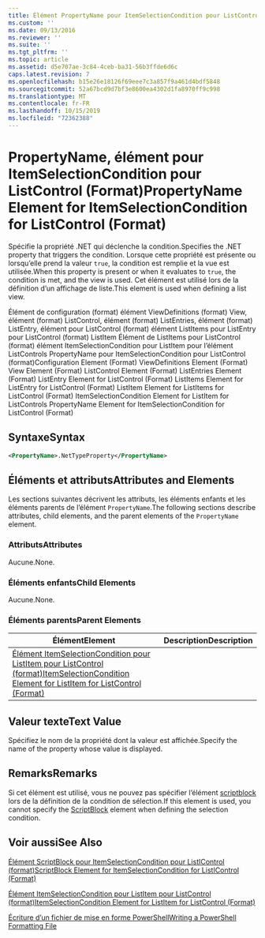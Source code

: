 ```yaml
---
title: Élément PropertyName pour ItemSelectionCondition pour ListControl (format) | Microsoft Docs
ms.custom: ''
ms.date: 09/13/2016
ms.reviewer: ''
ms.suite: ''
ms.tgt_pltfrm: ''
ms.topic: article
ms.assetid: d5e707ae-3c84-4ceb-ba31-56b3ffde6d6c
caps.latest.revision: 7
ms.openlocfilehash: b15e26e18126f69eee7c3a857f9a461d4bdf5848
ms.sourcegitcommit: 52a67bcd9d7bf3e8600ea4302d1fa8970ff9c998
ms.translationtype: MT
ms.contentlocale: fr-FR
ms.lasthandoff: 10/15/2019
ms.locfileid: "72362388"
---
```

# <a name="propertyname-element-for-itemselectioncondition-for-listcontrol-format"></a><span data-ttu-id="27086-102">PropertyName, élément pour ItemSelectionCondition pour ListControl (Format)</span><span class="sxs-lookup"><span data-stu-id="27086-102">PropertyName Element for ItemSelectionCondition for ListControl (Format)</span></span>

<span data-ttu-id="27086-103">Spécifie la propriété .NET qui déclenche la condition.</span><span class="sxs-lookup"><span data-stu-id="27086-103">Specifies the .NET property that triggers the condition.</span></span> <span data-ttu-id="27086-104">Lorsque cette propriété est présente ou lorsqu’elle prend la valeur `true`, la condition est remplie et la vue est utilisée.</span><span class="sxs-lookup"><span data-stu-id="27086-104">When this property is present or when it evaluates to `true`, the condition is met, and the view is used.</span></span> <span data-ttu-id="27086-105">Cet élément est utilisé lors de la définition d’un affichage de liste.</span><span class="sxs-lookup"><span data-stu-id="27086-105">This element is used when defining a list view.</span></span>

<span data-ttu-id="27086-106">Élément de configuration (format) élément ViewDefinitions (format) View, élément (format) ListControl, élément (format) ListEntries, élément (format) ListEntry, élément pour ListControl (format) élément ListItems pour ListEntry pour ListControl (format) ListItem Élément de ListItems pour ListControl (format) élément ItemSelectionCondition pour ListItem pour l’élément ListControls PropertyName pour ItemSelectionCondition pour ListControl (format)</span><span class="sxs-lookup"><span data-stu-id="27086-106">Configuration Element (Format) ViewDefinitions Element (Format) View Element (Format) ListControl Element (Format) ListEntries Element (Format) ListEntry Element for ListControl (Format) ListItems Element for ListEntry for ListControl (Format) ListItem Element for ListItems for ListControl (Format) ItemSelectionCondition Element for ListItem for ListControls PropertyName Element for ItemSelectionCondition for ListControl (Format)</span></span>

## <a name="syntax"></a><span data-ttu-id="27086-107">Syntaxe</span><span class="sxs-lookup"><span data-stu-id="27086-107">Syntax</span></span>

```xml
<PropertyName>.NetTypeProperty</PropertyName>
```

## <a name="attributes-and-elements"></a><span data-ttu-id="27086-108">Éléments et attributs</span><span class="sxs-lookup"><span data-stu-id="27086-108">Attributes and Elements</span></span>

<span data-ttu-id="27086-109">Les sections suivantes décrivent les attributs, les éléments enfants et les éléments parents de l’élément `PropertyName`.</span><span class="sxs-lookup"><span data-stu-id="27086-109">The following sections describe attributes, child elements, and the parent elements of the `PropertyName` element.</span></span>

### <a name="attributes"></a><span data-ttu-id="27086-110">Attributs</span><span class="sxs-lookup"><span data-stu-id="27086-110">Attributes</span></span>

<span data-ttu-id="27086-111">Aucune.</span><span class="sxs-lookup"><span data-stu-id="27086-111">None.</span></span>

### <a name="child-elements"></a><span data-ttu-id="27086-112">Éléments enfants</span><span class="sxs-lookup"><span data-stu-id="27086-112">Child Elements</span></span>

<span data-ttu-id="27086-113">Aucune.</span><span class="sxs-lookup"><span data-stu-id="27086-113">None.</span></span>

### <a name="parent-elements"></a><span data-ttu-id="27086-114">Éléments parents</span><span class="sxs-lookup"><span data-stu-id="27086-114">Parent Elements</span></span>

|<span data-ttu-id="27086-115">Élément</span><span class="sxs-lookup"><span data-stu-id="27086-115">Element</span></span>|<span data-ttu-id="27086-116">Description</span><span class="sxs-lookup"><span data-stu-id="27086-116">Description</span></span>|
|-------------|-----------------|
|[<span data-ttu-id="27086-117">Élément ItemSelectionCondition pour ListItem pour ListControl (format)</span><span class="sxs-lookup"><span data-stu-id="27086-117">ItemSelectionCondition Element for ListItem for ListControl (Format)</span></span>](./itemselectioncondition-element-for-listitem-for-listcontrol-format.md)||

## <a name="text-value"></a><span data-ttu-id="27086-118">Valeur texte</span><span class="sxs-lookup"><span data-stu-id="27086-118">Text Value</span></span>

<span data-ttu-id="27086-119">Spécifiez le nom de la propriété dont la valeur est affichée.</span><span class="sxs-lookup"><span data-stu-id="27086-119">Specify the name of the property whose value is displayed.</span></span>

## <a name="remarks"></a><span data-ttu-id="27086-120">Remarks</span><span class="sxs-lookup"><span data-stu-id="27086-120">Remarks</span></span>

<span data-ttu-id="27086-121">Si cet élément est utilisé, vous ne pouvez pas spécifier l’élément [scriptblock](./scriptblock-element-for-itemselectioncondition-for-listcontrol-format.md) lors de la définition de la condition de sélection.</span><span class="sxs-lookup"><span data-stu-id="27086-121">If this element is used, you cannot specify the [ScriptBlock](./scriptblock-element-for-itemselectioncondition-for-listcontrol-format.md) element when defining the selection condition.</span></span>

## <a name="see-also"></a><span data-ttu-id="27086-122">Voir aussi</span><span class="sxs-lookup"><span data-stu-id="27086-122">See Also</span></span>

[<span data-ttu-id="27086-123">Élément ScriptBlock pour ItemSelectionCondition pour ListIControl (format)</span><span class="sxs-lookup"><span data-stu-id="27086-123">ScriptBlock Element for ItemSelectionCondition for ListIControl (Format)</span></span>](./scriptblock-element-for-itemselectioncondition-for-listcontrol-format.md)

[<span data-ttu-id="27086-124">Élément ItemSelectionCondition pour ListItem pour ListControl (format)</span><span class="sxs-lookup"><span data-stu-id="27086-124">ItemSelectionCondition Element for ListItem for ListControl (Format)</span></span>](./itemselectioncondition-element-for-listitem-for-listcontrol-format.md)

[<span data-ttu-id="27086-125">Écriture d’un fichier de mise en forme PowerShell</span><span class="sxs-lookup"><span data-stu-id="27086-125">Writing a PowerShell Formatting File</span></span>](./writing-a-powershell-formatting-file.md)
